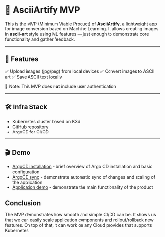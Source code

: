 # 📝 AsciiArtify MVP

This is the MVP (Minimum Viable Product) of **AsciiArtify**, a lightweight app for image conversion based on Machine Learning. It allows creating images in **ascii-art** style using ML features — just enough to demonstrate core functionality and gather feedback.

---

## 🚀 Features

✅ Upload images (jpg/png) from local devices 
✅ Convert images to ASCII art 
✅ Save ASCII text locally

🧪 Note: This MVP does **not** include user authentication

---

## 🛠 Infra Stack

- Kubernetes cluster based on K3d
- GitHub repository
- ArgoCD for CI/CD
---

## 🎬 Demo
- [ArgoCD installation](https://drive.google.com/file/d/1qcWaDKGJRagj80kyCpHK32vZ12VBTL3P/view?usp=drive_link) - brief overview of Argo CD installation and basic configuration
- [ArgoCD sync](https://drive.google.com/file/d/1fJEkkpIo6GcvWeuBfFe5a4zjZnoJmmqc/view?usp=drive_link) - demonstrate automatic sync of changes and scaling of the application
- [Application demo](https://drive.google.com/file/d/16ixXWQrbnQOSgbS4R_3I81spaxYujtWc/view?usp=drive_link) - demonstrate the main functionality of the product

## Conclusion
The MVP demonstrates how smooth and simple CI/CD can be.
It shows us that we can easily scale application components and rollout/rollback new features.
On top of that, it can work on any Cloud provides that supports Kubernetes.